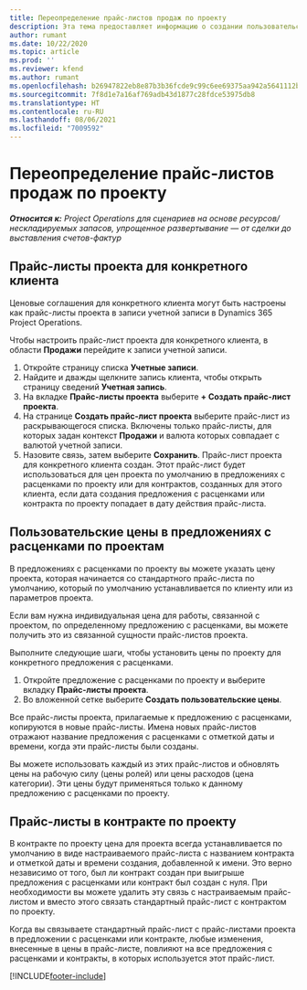 ```yaml
---
title: Переопределение прайс-листов продаж по проекту
description: Эта тема предоставляет информацию о создании пользовательских прайс-листов продажи.
author: rumant
ms.date: 10/22/2020
ms.topic: article
ms.prod: ''
ms.reviewer: kfend
ms.author: rumant
ms.openlocfilehash: b26947822eb8e87b3b36fcde9c99c6ee69375aa942a5641112b9b1109dcaa26c
ms.sourcegitcommit: 7f8d1e7a16af769adb43d1877c28fdce53975db8
ms.translationtype: HT
ms.contentlocale: ru-RU
ms.lasthandoff: 08/06/2021
ms.locfileid: "7009592"
---
```

# <a name="override-project-sales-price-lists"></a>Переопределение прайс-листов продаж по проекту

_**Относится к:** Project Operations для сценариев на основе ресурсов/нескладируемых запасов, упрощенное развертывание — от сделки до выставления счетов-фактур_

## <a name="customer-specific-project-price-lists"></a>Прайс-листы проекта для конкретного клиента

Ценовые соглашения для конкретного клиента могут быть настроены как прайс-листы проекта в записи учетной записи в Dynamics 365 Project Operations.

Чтобы настроить прайс-лист проекта для конкретного клиента, в области **Продажи** перейдите к записи учетной записи.

1. Откройте страницу списка **Учетные записи**.
2. Найдите и дважды щелкните запись клиента, чтобы открыть страницу сведений **Учетная запись**.
3. На вкладке **Прайс-листы проекта** выберите **+ Создать прайс-лист проекта**.
4. На странице **Создать прайс-лист проекта** выберите прайс-лист из раскрывающегося списка. Включены только прайс-листы, для которых задан контекст **Продажи** и валюта которых совпадает с валютой учетной записи.
5. Назовите связь, затем выберите **Сохранить**. Прайс-лист проекта для конкретного клиента создан. Этот прайс-лист будет использоваться для цен проекта по умолчанию в предложениях с расценками по проекту или для контрактов, созданных для этого клиента, если дата создания предложения с расценками или контракта по проекту попадает в дату действия прайс-листа.

## <a name="custom-pricing-on-project-quotes"></a>Пользовательские цены в предложениях с расценками по проектам

В предложениях с расценками по проекту вы можете указать цену проекта, которая начинается со стандартного прайс-листа по умолчанию, который по умолчанию устанавливается по клиенту или из параметров проекта.

Если вам нужна индивидуальная цена для работы, связанной с проектом, по определенному предложению с расценками, вы можете получить это из связанной сущности прайс-листов проекта.

Выполните следующие шаги, чтобы установить цены по проекту для конкретного предложения с расценками.

1. Откройте предложение с расценками по проекту и выберите вкладку **Прайс-листы проекта**.
2. Во вложенной сетке выберите **Создать пользовательские цены**.

Все прайс-листы проекта, прилагаемые к предложению с расценками, копируются в новые прайс-листы. Имена новых прайс-листов отражают название предложения с расценками с отметкой даты и времени, когда эти прайс-листы были созданы.

Вы можете использовать каждый из этих прайс-листов и обновлять цены на рабочую силу (цены ролей) или цены расходов (цена категории). Эти цены будут применяться только к данному предложению с расценками по проекту.

## <a name="price-lists-on-a-project-contract"></a>Прайс-листы в контракте по проекту

В контракте по проекту цена для проекта всегда устанавливается по умолчанию в виде настраиваемого прайс-листа с названием контракта и отметкой даты и времени создания, добавленной к имени. Это верно независимо от того, был ли контракт создан при выигрыше предложения с расценками или контракт был создан с нуля. При необходимости вы можете удалить эту связь с настраиваемым прайс-листом и вместо этого связать стандартный прайс-лист с контрактом по проекту.

Когда вы связываете стандартный прайс-лист с прайс-листами проекта в предложении с расценками или контракте, любые изменения, внесенные в цены в прайс-листе, повлияют на все предложения с расценками и контракты, в которых используется этот прайс-лист.


[!INCLUDE[footer-include](../includes/footer-banner.md)]